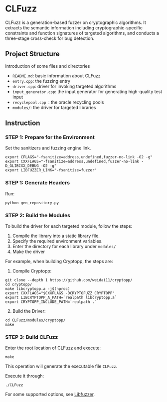 # CLFuzz

CLFuzz is a generation-based fuzzer on cryptographic algorithms. It extracts the semantic information including cryptographic-specific constraints and function signatures of targeted algorithms, and conducts a three-stage cross-check for bug detection.

## Project Structure

Introduction of some files and directories

- `README.md`: basic information about CLFuzz
- `entry.cpp`: the fuzzing entry
- `driver.cpp`: driver for invoking targeted algorithms
- `input_generator.cpp`: the input generator for generating high-quality test input
- `recyclepool.cpp `:  the oracle recycling pools
- `modules/`: the driver for targeted libraries

## Instruction

### STEP 1:  Prepare for the Environment

Set the sanitizers and fuzzing engine link.

```
export CFLAGS="-fsanitize=address,undefined,fuzzer-no-link -O2 -g"
export CXXFLAGS="-fsanitize=address,undefined,fuzzer-no-link -D_GLIBCXX_DEBUG -O2 -g"
export LIBFUZZER_LINK="-fsanitize=fuzzer"
```

### STEP 1:  Generate Headers

Run:

```
python gen_repository.py
```

### STEP 2: Build the Modules

To build the driver for each targeted module, follow the steps:

1. Compile the library into a static library file.
2. Specify the required environment variables.
3. Enter the directory for each library under `modules/`
4. Make the driver

For example, when building Cryptopp, the steps are:

1. Compile Cryptopp:

```
git clone --depth 1 https://github.com/weidai11/cryptopp/
cd cryptopp/
make libcryptopp.a -j$(nproc)
export CXXFLAGS="$CXXFLAGS -DCRYPTOFUZZ_CRYPTOPP"
export LIBCRYPTOPP_A_PATH=`realpath libcryptopp.a`
export CRYPTOPP_INCLUDE_PATH=`realpath .`
```

2. Build the Driver:

```
cd CLFuzz/modules/cryptopp/
make
```

### STEP 3: Build CLFuzz

Enter the root location of CLFuzz and execute:

```
make
```

This operation will generate the executable file `CLFuzz`.

Execute it through:

```
./CLFuzz
```

For some supported options, see [Libfuzzer](https://llvm.org/docs/LibFuzzer.html).